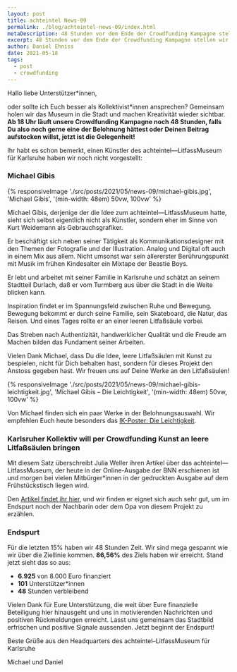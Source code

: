 ```yaml
---
layout: post
title: achteintel News-09
permalink: ./blog/achteintel-news-09/index.html
metaDescription: 48 Stunden vor dem Ende der Crowdfunding Kampagne stellen wir Michael Gibis vor und weisen auf einen Artikel in der BNN hin.
excerpt: 48 Stunden vor dem Ende der Crowdfunding Kampagne stellen wir Michael Gibis vor und weisen auf einen Artikel in der BNN hin.
author: Daniel Ehniss
date: 2021-05-18
tags:
  - post
  - crowdfunding
---
```


Hallo liebe Unterstützer\*innen,

oder sollte ich Euch besser als Kollektivist\*innen ansprechen? Gemeinsam holen wir das Museum in die Stadt und machen Kreativität wieder sichtbar. **Ab 18 Uhr läuft unsere Crowdfunding Kampagne noch 48 Stunden, falls Du also noch gerne eine der Belohnung hättest oder Deinen Beitrag aufstocken willst, jetzt ist die Gelegenheit!**

Ihr habt es schon bemerkt, einen Künstler des achteintel—LitfassMuseum für Karlsruhe haben wir noch nicht vorgestellt:

### Michael Gibis

{% responsiveImage './src/posts/2021/05/news-09/michael-gibis.jpg', 'Michael Gibis', '(min-width: 48em) 50vw, 100vw' %}

Michael Gibis, derjenige der die Idee zum achteintel—LitfassMuseum hatte, sieht sich selbst eigentlich nicht als Künstler, sondern eher im Sinne von Kurt Weidemann als Gebrauchsgrafiker.

Er beschäftigt sich neben seiner Tätigkeit als Kommunikationsdesigner mit den Themen der Fotografie und der Illustration. Analog und Digital oft auch in einem Mix aus allem. Nicht umsonst war sein allererster Berührungspunkt mit Musik im frühen Kindesalter ein Mixtape der Beastie Boys. 

Er lebt und arbeitet mit seiner Familie in Karlsruhe und schätzt an seinem Stadtteil Durlach, daß er vom Turmberg aus über die Stadt in die Weite blicken kann.

Inspiration findet er im Spannungsfeld zwischen Ruhe und Bewegung. Bewegung bekommt er durch seine Familie, sein Skateboard, die Natur, das Reisen. Und eines Tages rollte er an einer leeren Litfaßsäule vorbei.

Das Streben nach Authentizität, handwerklicher Qualität und die Freude am Machen bilden das Fundament seiner Arbeiten.

Vielen Dank Michael, dass Du die Idee, leere Litfaßsäulen mit Kunst zu bespielen, nicht für Dich behalten hast, sondern für dieses Projekt den Anstoss gegeben hast. Wir freuen uns auf Deine Werke an den Litfaßsäulen!

{% responsiveImage './src/posts/2021/05/news-09/michael-gibis-leichtigkeit.jpg', 'Michael Gibis – Die Leichtigkeit', '(min-width: 48em) 50vw, 100vw' %}

Von Michael finden sich ein paar Werke in der Belohnungsauswahl. Wir empfehlen Euch heute besonders das [IK-Poster: Die Leichtigkeit](https://wemakeit.com/projects/achteintel-litfassmuseum/pledge/reward/110553). 

### Karlsruher Kollektiv will per Crowdfunding Kunst an leere Litfaßsäulen bringen

Mit diesem Satz überschreibt Julia Weller ihren Artikel über das achteintel—LitfassMuseum, der heute in der Online-Ausgabe der BNN erschienen ist und morgen bei vielen Mitbürger\*innen in der gedruckten Ausgabe auf dem Frühstückstisch liegen wird. 

Den [Artikel findet ihr hier](https://bnn.de/karlsruhe/karlsruhe-stadt/litfassmuseum-karlsruhe-kunst-an-litfasssaeulen-achteintel-crowdfunding-gibis-ehniss), und wir finden er eignet sich auch sehr gut, um im Endspurt noch der Nachbarin oder dem Opa von diesem Projekt zu erzählen.

### Endspurt

Für die letzten 15% haben wir 48 Stunden Zeit. Wir sind mega gespannt wie wir über die Ziellinie kommen. **86,56%** des Ziels haben wir erreicht. Stand jetzt sieht das so aus:

- **6.925** von 8.000 Euro finanziert
- **101** Unterstützer*innen
- **48** Stunden verbleibend 

Vielen Dank für Eure Unterstützung, die weit über Eure finanzielle Beteiligung hier hinausgeht und uns in motivierenden Nachrichten und positiven Rückmeldungen erreicht. Lasst uns gemeinsam das Stadtbild erfrischen und positive Signale aussenden. Jetzt beginnt der Endspurt!

Beste Grüße aus den Headquarters des achteintel–LitfassMuseum für Karlsruhe

Michael und Daniel

